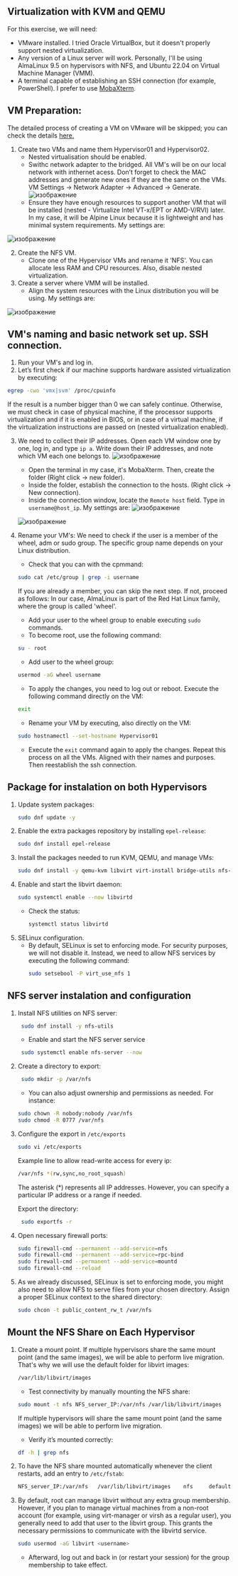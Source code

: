 ## Virtualization with KVM and QEMU
For this exercise, we will need:

- VMware installed. I tried Oracle VirtualBox, but it doesn't properly support nested virtualization.
- Any version of a Linux server will work. Personally, I'll be using AlmaLinux 9.5 on hypervisors with NFS, and Ubuntu 22.04 on Virtual Machine Manager (VMM).
- A terminal capable of establishing an SSH connection (for example, PowerShell). I prefer to use [MobaXterm](https://mobaxterm.mobatek.net/).

## VM Preparation:
The detailed process of creating a VM on VMware will be skipped; you can check the details [here.](https://www.youtube.com/watch?v=sJNxJghTc28)

1. Create two VMs and name them Hypervisor01 and Hypervisor02.
    - Nested virtualisation should be enabled.
    - Swithc network adapter to the bridged. All VM's will be on our local network with inthernet acess. Don’t forget to check the MAC addresses and generate new ones if they are the same on the VMs. VM Settings -> Network Adapter -> Advanced -> Generate.
    ![изображение](https://github.com/user-attachments/assets/bb07d3f4-471d-425a-8ee2-a03952c8996e)
    - Ensure they have enough resources to support another VM that will be installed (nested - Virtualize Intel VT-x/EPT or AMD-V/RVI) later. In my case, it will be Alpine Linux because it is lightweight and has minimal system requirements. My settings are:

![изображение](https://github.com/user-attachments/assets/ad1dd042-bb38-43a2-90e6-4c3aaf9e09f1)

2. Create the NFS VM.
    - Clone one of the Hypervisor VMs and rename it 'NFS'. You can allocate less RAM and CPU resources. Also, disable nested virtualization.
3. Create a server where VMM will be installed.
    - Align the system resources with the Linux distribution you will be using. My settings are:

![изображение](https://github.com/user-attachments/assets/362c276a-2c18-473d-a5a6-ca269f10fe21)

 ## VM's naming and basic network set up. SSH connection.
 1. Run your VM's and log in.
 2. Let’s first check if our machine supports hardware assisted virtualization by executing:
 ```bash
 egrep -cwo 'vmx|svm' /proc/cpuinfo
 ```
 If the result is a number bigger than 0 we can safely continue. Otherwise, we must check in case of physical machine, if the processor supports virtualization and if it is enabled in BIOS, or in case of a virtual machine, if the virtualization instructions are passed   on (nested virtualization enabled).
 
 3. We need to collect their IP addresses. Open each VM window one by one, log in, and type `ip a`. Write down their IP addresses, and note which VM each one belongs to.
![изображение](https://github.com/user-attachments/assets/e516ffec-ce7e-4c0f-a930-406a6080e3b2)
    - Open the terminal in my case, it's MobaXterm. Then, create the folder (Right click -> new folder).
    - Inside the folder, establish the connection to the hosts. (Right click -> New connection).
    - Inside the connection window, locate the `Remote host` field. Type in `username@host_ip`. My settings are:
    ![изображение](https://github.com/user-attachments/assets/0f108ff1-5835-4c87-ba45-7abdd11dcaed)

    ![изображение](https://github.com/user-attachments/assets/cbf87e80-70e3-48df-8dd8-f30364d2738d)

 4. Rename your VM's:
We need to check if the user is a member of the wheel, adm or sudo group. The specific group name depends on your Linux distribution.
    - Check that you can with the cpmmand:
    ```bash
    sudo cat /etc/group | grep -i username
    ```
    If you are already a member, you can skip the next step. If not, proceed as follows:
    In our case, AlmaLinux is part of the Red Hat Linux family, where the group is called 'wheel'.
    - Add your user to the wheel group to enable executing `sudo` commands.
    - To become root, use the following command:
    ```bash
    su - root
    ```
    - Add user to the wheel group:
    ```bash
    usermod -aG wheel username
    ```
    - To apply the changes, you need to log out or reboot. Execute the following command directly on the VM:
     ```bash
    exit
    ```
    - Rename your VM by executing, also directly on the VM:
    ```bash
    sudo hostnamectl --set-hostname Hypervisor01
    ```
    - Execute the `exit` command again to apply the changes. Repeat this process on all the VMs. Aligned with their names and purposes.
    Then reestablish the ssh connection.
## Package for instalation on both Hypervisors 
1. Update system packages:
   ```bash
   sudo dnf update -y
   ```
2. Enable the extra packages repository by installing `epel-release`:
   ```bash
   sudo dnf install epel-release
   ```
3. Install the packages needed to run KVM, QEMU, and manage VMs:
   ```bash
   sudo dnf install -y qemu-kvm libvirt virt-install bridge-utils nfs-utils
   ``` 
4. Enable and start the libvirt daemon:
   ```bash
   sudo systemctl enable --now libvirtd
   ```
   - Check the status:
     ```bash
     systemctl status libvirtd
     ```
5. SELinux configuration.
   - By default, SELinux is set to enforcing mode. For security purposes, we will not disable it. Instead, we need to allow NFS services by executing the following command:
     ```bash
     sudo setsebool -P virt_use_nfs 1
     ```  
## NFS server instalation and configuration
1. Install NFS utilities on NFS server:
    ```bash
     sudo dnf install -y nfs-utils
    ```
    - Enable and start the NFS server service
    ```bash
     sudo systemctl enable nfs-server --now
    ```
2. Create a directory to export:

    ```bash
     sudo mkdir -p /var/nfs
    ```
    - You can also adjust ownership and permissions as needed. For instance:
    
    ```bash
    sudo chown -R nobody:nobody /var/nfs
    sudo chmod -R 0777 /var/nfs
    ```
3. Configure the export in `/etc/exports`
    
    ```bash
    sudo vi /etc/exports
    ```
    Example line to allow read-write access for every ip:
    ```bash
    /var/nfs *(rw,sync,no_root_squash)
    ```
    The asterisk (*) represents all IP addresses. However, you can specify a particular IP address or a range if needed.
    
    Export the directory:
    
    ```bash
     sudo exportfs -r
    ```
4. Open necessary firewall ports:
    ```bash
    sudo firewall-cmd --permanent --add-service=nfs
    sudo firewall-cmd --permanent --add-service=rpc-bind
    sudo firewall-cmd --permanent --add-service=mountd
    sudo firewall-cmd --reload
    ```
5. As we already discussed, SELinux is set to enforcing mode, you might also need to allow NFS to serve files from your chosen directory. Assign a proper SELinux context to the shared directory:
    ```bash
    sudo chcon -t public_content_rw_t /var/nfs
    ```
## Mount the NFS Share on Each Hypervisor

1. Create a mount point.
    If multiple hypervisors share the same mount point (and the same images), we will be able to perform live migration. That's why we will use the default folder for libvirt images:
    ```bash
    /var/lib/libvirt/images
    ```
    - Test connectivity by manually mounting the NFS share:
    ```bash
    sudo mount -t nfs NFS_server_IP:/var/nfs /var/lib/libvirt/images
    ```
    If multiple hypervisors will share the same mount point (and the same images) we will be able to perform live migration.
    - Verify it’s mounted correctly:
    ```bash
    df -h | grep nfs 
    ```
3. To have the NFS share mounted automatically whenever the client restarts, add an entry to `/etc/fstab`:
    ```bash
    NFS_server_IP:/var/nfs   /var/lib/libvirt/images    nfs     defaults,_netdev  0 0
    ```
4. By default, root can manage libvirt without any extra group membership. However, if you plan to manage virtual machines from a non-root account (for example, using virt-manager or virsh as a regular user), you generally need to add that user to the libvirt group. This grants the necessary permissions to communicate with the libvirtd service.
   
    ```bash
    sudo usermod -aG libvirt <username>
    ```
    - Afterward, log out and back in (or restart your session) for the group membership to take effect.
